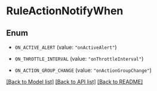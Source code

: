 # RuleActionNotifyWhen

## Enum


* `ON_ACTIVE_ALERT` (value: `"onActiveAlert"`)

* `ON_THROTTLE_INTERVAL` (value: `"onThrottleInterval"`)

* `ON_ACTION_GROUP_CHANGE` (value: `"onActionGroupChange"`)


[[Back to Model list]](../README.md#documentation-for-models) [[Back to API list]](../README.md#documentation-for-api-endpoints) [[Back to README]](../README.md)


